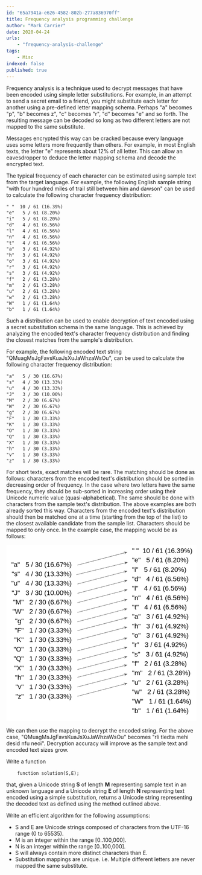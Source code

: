 ```yaml
---
id: "65a7941a-e626-4582-802b-277a836970ff"
title: Frequency analysis programming challenge
author: "Mark Carrier"
date: 2020-04-24
urls:
    - "frequency-analysis-challenge"
tags:
    - Misc
indexed: false
published: true
---
```


Frequency analysis is a technique used to decrypt messages that have been encoded using simple letter substitutions. For example, in an attempt to send a secret email to a friend, you might substitute each letter for another using a pre-defined letter mapping schema. Perhaps "a" becomes "p", "b" becomes z", "c" becomes "r", "d" becomes "e" and so forth. The resulting message can be decoded so long as two different letters are not mapped to the same substitute.

Messages encrypted this way can be cracked because every language uses some letters more frequently than others. For example, in most English texts, the letter "e" represents about 12% of all letter. This can allow an eavesdropper to deduce the letter mapping schema and decode the encrypted text.

The typical frequency of each character can be estimated using sample text from the target language. For example, the following English sample string "with four hundred miles of trail still between him and dawson" can be used to calculate the following character frequency distribution:

```
" "  10 / 61 (16.39%)
"e"   5 / 61 (8.20%)
"i"   5 / 61 (8.20%)
"d"   4 / 61 (6.56%)
"l"   4 / 61 (6.56%)
"n"   4 / 61 (6.56%)
"t"   4 / 61 (6.56%)
"a"   3 / 61 (4.92%)
"h"   3 / 61 (4.92%)
"o"   3 / 61 (4.92%)
"r"   3 / 61 (4.92%)
"s"   3 / 61 (4.92%)
"f"   2 / 61 (3.28%)
"m"   2 / 61 (3.28%)
"u"   2 / 61 (3.28%)
"w"   2 / 61 (3.28%)
"W"   1 / 61 (1.64%)
"b"   1 / 61 (1.64%)
```

Such a distribution can be used to enable decryption of text encoded using a secret substitution schema in the same language. This is achieved by analyzing the encoded text's character frequency distribution and finding the closest matches from the sample's distribution. 

For example, the following encoded text string "QMuagMsJgFavsKuaJsXuJaWhzaWsOu", can be used to calculate the following character frequency distribution:
```
"a"   5 / 30 (16.67%)
"s"   4 / 30 (13.33%)
"u"   4 / 30 (13.33%)
"J"   3 / 30 (10.00%)
"M"   2 / 30 (6.67%)
"W"   2 / 30 (6.67%)
"g"   2 / 30 (6.67%)
"F"   1 / 30 (3.33%)
"K"   1 / 30 (3.33%)
"O"   1 / 30 (3.33%)
"Q"   1 / 30 (3.33%)
"X"   1 / 30 (3.33%)
"h"   1 / 30 (3.33%)
"v"   1 / 30 (3.33%)
"z"   1 / 30 (3.33%)
```

For short texts, exact matches will be rare. The matching should be done as follows: characters from the encoded text's distribution should be sorted in decreasing order of frequency. In the case where two letters have the same frequency, they should be sub-sorted in increasing order using their Unicode numeric value (quasi-alphabetical).  The same should be done with characters from the sample text's distribution. The above examples are both already sorted this way. Characters from the encoded text's distribution should then be matched one at a time (starting from the top of the list) to the closest available candidate from the sample list. Characters should be mapped to only once. In the example case, the mapping would be as follows:

![frequency map](images/frequency_map.png)

We can then use the mapping to decrypt the encoded string. For the above case, "QMuagMsJgFavsKuaJsXuJaWhzaWsOu" becomes "rli tledta mehi desid nfu neoi". Decryption accuracy will improve as the sample text and encoded text sizes grow.

Write a function

```
    function solution(S,E);
```
that, given a Unicode string **S** of length **M** representing sample text in an unknown language and a Unicode string **E** of length **N** representing text encoded using a simple substitution, returns a Unicode string representing the decoded text as defined using the method outlined above.

Write an efficient algorithm for the following assumptions:

  * S and E are Unicode strings composed of characters from the UTF-16 range (0 to 65535).
  * M is an integer within the range [0..100,000].
  * N is an integer within the range [0..100,000].
  * S will always contain more distinct characters than E.
  * Substitution mappings are unique. i.e. Multiple different letters are never mapped the same substitute.